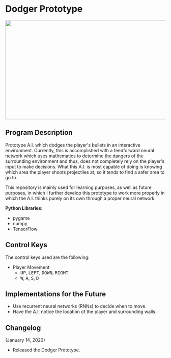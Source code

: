 # Dodger Prototype
<p align="center">
  <img width="550" height="310" src="https://i.imgur.com/lDrIuR5.jpg">
</p>



## Program Description

Prototype A.I. which dodges the player's bullets in an interactive environment. Currently, this is accomplished with a feedforward neural network which uses mathematics to determine the dangers of the surrounding environment and thus, does not completely rely on the player's input to make decisions. What this A.I. is most capable of doing is knowing which area the player shoots projectiles at, so it tends to find a safer area to go to.

This repository is mainly used for learning purposes, as well as future purposes, in which I further develop this prototype to work more properly in which the A.I. thinks purely on its own through a proper neural network.

**Python Libraries:**
* pygame
* numpy
* TensorFlow

## Control Keys
                    
The control keys used are the following:

* Player Movement: 
	* <tt>UP</tt>, <tt>LEFT</tt>, <tt>DOWN</tt>, <tt>RIGHT</tt>
	* <tt>W</tt>, <tt>A</tt>, <tt>S</tt>, <tt>D</tt>
  
## Implementations for the Future

* Use recurrent neural networks (RNNs) to decide when to move.
* Have the A.I. notice the location of the player and surrounding walls.

## Changelog

(January 14, 2020)
- Released the Dodger Prototype.
